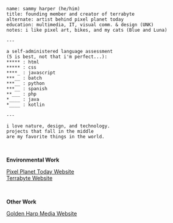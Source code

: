 ```
name: sammy harper (he/him)
title: founding member and creator of terrabyte
alternate: artist behind pixel planet today
education: multimedia, IT, visual comm. & design (UNK)
notes: i like pixel art, bikes, and my cats (Blue and Luna)

---

a self-administered language assessment
(5 is best, not that i'm perfect...):
***** : html
***** : css
****_ : javascript
***__ : batch
***__ : python
***__ : spanish
**___ : php
*____ : java
*____ : kotlin

---

i love nature, design, and technology.
projects that fall in the middle
are my favorite things in the world.

```

<br>

__Environmental Work__

[Pixel Planet Today Website](https://pixelplanettoday.com)<br>
[Terrabyte Website](https://terrabyte.eco)

<br>

__Other Work__

[Golden Harp Media Website](https://goldenharpmedia.com)

